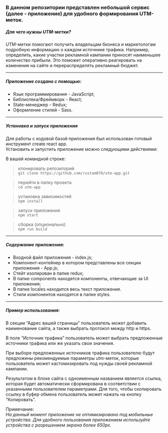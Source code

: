 
### В данном репозитории представлен небольшой сервис (далее - приложение) для удобного формирования UTM-меток.

##### Для чего нужны UTM-метки? 
UTM-метки помогают получить владельцам бизнеса и маркетологам подробную информацию о каждом источнике трафика. Например, определить, какие участки рекламной кампании приносят наименьшее количество прибыли. Это поможет оперативно реагировать на изменения на сайте и перераспределять рекламный бюджет.

***

##### Приложение создано с помощью:
*  Язык программирования - JavaScript;
*  Библиотека/Фреймворк - React;
*  State-менеджер - Redux;
*  Оформление стилей - Sass.

***

##### Установка и запуск приложения
Для работы с кодовой базой приложения был использован готовый инструмент create react app.   
Установить и запустить приложение можно следующими действиями:

В вашей командной строке:
> клонировать репозиторий  
```git clone https://github.com/rustam070/utm-app.git```

> перейти в папку проекта  
```cd utm-app```
  
> установка зависимостей  
```npm install```

> запуск приложения  
 ```npm start```

> сборка (опционально)   
```npm run build```

***

##### Содержание приложения:
*  Входной файл приложения - index.js;
*  Компонент-контейнер в котором представлены все секции приложения - App.js;
*  Стейт изолирован в папке redux;
*  В папке components находятся компоненты, отвечающие за UI приложения;
*  В папке locales находится весь текст приложения.
*  Стили компонентов находятся в папке styles.

***

##### Пример использования:
В секции “Адрес вашей страницы” пользователь может добавить наименование сайта, а также выбрать протокол между http и https.

В поле “Источник трафика” пользователь может выбрать предложенные источники трафика или же указать свои значения. 

При выборе предложенных источников трафика пользователю будут предложены рекомендуемые параметры utm-меток, которые пользователь может кастомизировать под нужды своей рекламной кампании.

Результатом в блоке сайта с одноименным названием является ссылка, которая будет автоматически сформирована в соответствии с указанными пользователем параметрами. Для того, чтобы скопировать ссылку в буфер обмена пользователь может нажать на кнопку “Копировать”.

Примечание:  
_На данный момент приложение не оптимизировано под мобильные устройства. Для удобного пользования приложением используйте устройства с разрешением экрана более 650px._
